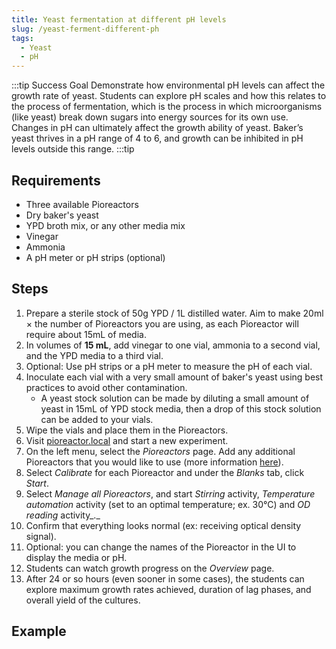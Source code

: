```yaml
---
title: Yeast fermentation at different pH levels
slug: /yeast-ferment-different-ph
tags: 
  - Yeast
  - pH
---
```


:::tip Success Goal 
Demonstrate how environmental pH levels can affect the growth rate of yeast. Students can explore pH scales and how this relates to the process of fermentation, which is the process in which microorganisms (like yeast) break down sugars into energy sources for its own use. Changes in pH can ultimately affect the growth ability of yeast. Baker’s yeast thrives in a pH range of 4 to 6, and growth can be inhibited in pH levels outside this range. 
:::tip

## Requirements

*   Three available Pioreactors
*   Dry baker's yeast
*   YPD broth mix, or any other media mix
*	Vinegar
*	Ammonia
*	A pH meter or pH strips (optional) 

## Steps

1. Prepare a sterile stock of 50g YPD / 1L distilled water. Aim to make 20ml × the number of Pioreactors you are using, as each Pioreactor will require about 15mL of media.
2. In volumes of **15 mL**, add vinegar to one vial, ammonia to a second vial, and the YPD media to a third vial. 
3. Optional: Use pH strips or a pH meter to measure the pH of each vial. 
4. Inoculate each vial with a very small amount of baker's yeast using best practices to avoid other contamination.
	* A yeast stock solution can be made by diluting a small amount of yeast in 15mL of YPD stock media, then a drop of this stock solution can be added to your vials.
5. Wipe the vials and place them in the Pioreactors. 
6. Visit [pioreactor.local](http://pioreactor.local) and start a new experiment.
7. On the left menu, select the _Pioreactors_ page. Add any additional Pioreactors that you would like to use (more information [here](/user-guide/create-cluster)).
8. Select _Calibrate_ for each Pioreactor and under the _Blanks_ tab, click _Start_.
9. Select _Manage all Pioreactors_, and start _Stirring_ activity, _Temperature automation_ activity (set to an optimal temperature; ex. 30°C) and _OD reading_ activity_._
10. Confirm that everything looks normal (ex: receiving optical density signal).
11. Optional: you can change the names of the Pioreactor in the UI to display the media or pH. 
12. Students can watch growth progress on the _Overview_ page.
13. After 24 or so hours (even sooner in some cases),
    the students can explore maximum growth rates achieved, duration of lag phases, and overall yield of the cultures. 
	
## Example

